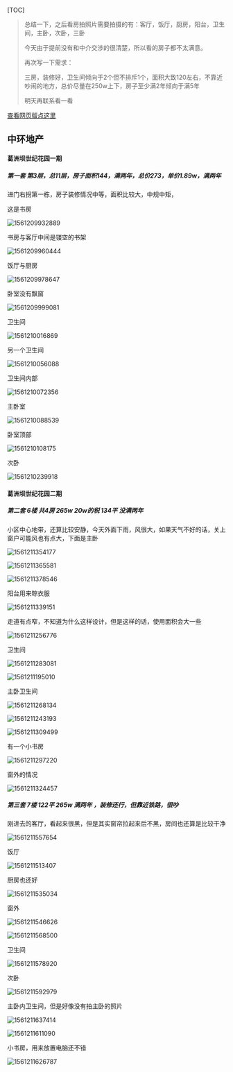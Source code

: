 [TOC]

> 总结一下，之后看房拍照片需要拍摄的有：客厅，饭厅，厨房，阳台，卫生间，主卧，次卧，三卧
>
> 今天由于提前没有和中介交涉的很清楚，所以看的房子都不太满意。
>
> 再次写一下需求：
>
> 三房，装修好，卫生间倾向于2个但不排斥1个，面积大致120左右，不靠近吵闹的地方，总价尽量在250w上下，房子至少满2年倾向于满5年
>
> 明天再联系看一看



[查看网页版点这里](https://github.com/pinwei1900/show/blob/master/%E7%9C%8B%E6%88%BF/%E6%88%BF%E5%AD%90.md)



## 中环地产

#### 葛洲坝世纪花园一期

##### 第一套 第3层，总11层，房子面积144，满两年，总价273，单价1.89w，满两年

进门右拐第一栋，房子装修情况中等，面积比较大，中规中矩，

这是书房

![1561209932889](1561209932889.png)

书房与客厅中间是镂空的书架

![1561209960444](1561209960444.png)

饭厅与厨房

![1561209978647](1561209978647.png)

卧室没有飘窗

![1561209999081](1561209999081.png)

卫生间

![1561210016869](1561210016869.png)

另一个卫生间

![1561210056088](1561210056088.png)

卫生间内部

![1561210072356](1561210072356.png)

主卧室

![1561210088539](1561210088539.png)

卧室顶部

![1561210108175](1561210108175.png)

次卧

![1561210239918](1561210239918.png)









#### 葛洲坝世纪花园二期



##### 第二套   6楼    共4房   265w  20w的税  134平  没满两年

小区中心地带，还算比较安静，今天外面下雨，风很大，如果天气不好的话，关上窗户可能风也有点大，下面是主卧

![1561211354177](1561211354177.png)

![1561211365581](1561211365581.png)

![1561211378546](1561211378546.png)

阳台用来晾衣服

![1561211339151](1561211339151.png)

走道有点窄，不知道为什么这样设计，但是这样的话，使用面积会大一些

![1561211256776](1561211256776.png)

卫生间

![1561211283081](1561211283081.png)







![1561211195010](1561211195010.png)

主卧卫生间

![1561211268134](1561211268134.png)

![1561211243193](1561211243193.png)

![1561211309499](1561211309499.png)



有一个小书房

![1561211297220](1561211297220.png)



窗外的情况

![1561211324457](1561211324457.png)









##### 第三套  7楼    122平  265w   满两年 ，装修还行，但靠近铁路，很吵

刚进去的客厅，看起来很黑，但是其实窗帘拉起来后不黑，房间也还算是比较干净

![1561211557654](1561211557654.png)

饭厅

![1561211513407](1561211513407.png)

厨房也还好

![1561211535034](1561211535034.png)

窗外

![1561211546626](1561211546626.png)



![1561211568500](1561211568500.png)

卫生间

![1561211578920](1561211578920.png)

次卧

![1561211592979](1561211592979.png)

主卧内卫生间，但是好像没有拍主卧的照片

![1561211637414](1561211637414.png)

![1561211611090](1561211611090.png)



小书房，用来放置电脑还不错

![1561211626787](1561211626787.png)











































































